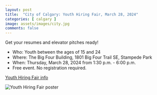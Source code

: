 ```yaml
---
layout: post
title:  "City of Calgary: Youth Hiring Fair, March 28, 2024"
categories: [ calgary ]
image: assets/images/city.jpg
comments: false
---
```


Get your resumes and elevator pitches ready!

- Who: Youth between the ages of 15 and 24
- Where: The Big Four Building, 1801 Big Four Trail SE, Stampede Park 
- When: Thursday, March 28, 2024 from 1:30 p.m. - 6:00 p.m.
- Free event. No registration required.

[Youth Hiring Fair info](https://www.calgary.ca/social-services/youth/hiring-fair.html)

![Youth Hiring Fair poster](https://www.calgary.ca/content/dam/www/csps/cns/publishingimages/youth-employment-centre/youth-hiring-fair-poster.jpg)